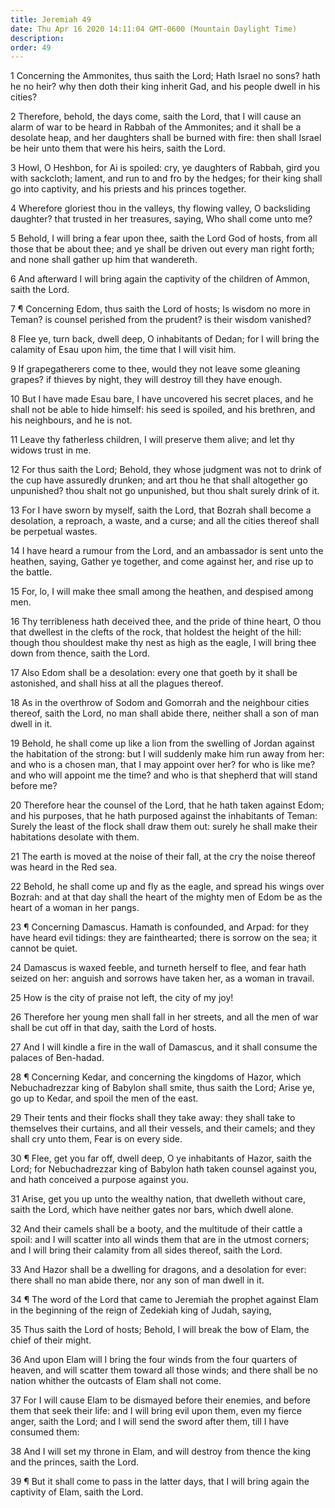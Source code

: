 ```yaml
---
title: Jeremiah 49
date: Thu Apr 16 2020 14:11:04 GMT-0600 (Mountain Daylight Time)
description: 
order: 49
---
```


<p>
  1 Concerning the Ammonites, thus saith the Lord; Hath Israel no sons? hath he
  no heir? why then doth their king inherit Gad, and his people dwell in his
  cities?
</p>
<p>
  2 Therefore, behold, the days come, saith the Lord, that I will cause an alarm
  of war to be heard in Rabbah of the Ammonites; and it shall be a desolate
  heap, and her daughters shall be burned with fire: then shall Israel be heir
  unto them that were his heirs, saith the Lord.
</p>
<p>
  3 Howl, O Heshbon, for Ai is spoiled: cry, ye daughters of Rabbah, gird you
  with sackcloth; lament, and run to and fro by the hedges; for their king shall
  go into captivity, and his priests and his princes together.
</p>
<p>
  4 Wherefore gloriest thou in the valleys, thy flowing valley, O backsliding
  daughter? that trusted in her treasures, saying, Who shall come unto me?
</p>
<p>
  5 Behold, I will bring a fear upon thee, saith the Lord God of hosts, from all
  those that be about thee; and ye shall be driven out every man right forth;
  and none shall gather up him that wandereth.
</p>
<p>
  6 And afterward I will bring again the captivity of the children of Ammon,
  saith the Lord.
</p>
<p>
  7 &#xB6; Concerning Edom, thus saith the Lord of hosts; Is wisdom no more in
  Teman? is counsel perished from the prudent? is their wisdom vanished?
</p>
<p>
  8 Flee ye, turn back, dwell deep, O inhabitants of Dedan; for I will bring the
  calamity of Esau upon him, the time that I will visit him.
</p>
<p>
  9 If grapegatherers come to thee, would they not leave some gleaning grapes?
  if thieves by night, they will destroy till they have enough.
</p>
<p>
  10 But I have made Esau bare, I have uncovered his secret places, and he shall
  not be able to hide himself: his seed is spoiled, and his brethren, and his
  neighbours, and he is not.
</p>
<p>
  11 Leave thy fatherless children, I will preserve them alive; and let thy
  widows trust in me.
</p>
<p>
  12 For thus saith the Lord; Behold, they whose judgment was not to drink of
  the cup have assuredly drunken; and art thou he that shall altogether go
  unpunished? thou shalt not go unpunished, but thou shalt surely drink of it.
</p>
<p>
  13 For I have sworn by myself, saith the Lord, that Bozrah shall become a
  desolation, a reproach, a waste, and a curse; and all the cities thereof shall
  be perpetual wastes.
</p>
<p>
  14 I have heard a rumour from the Lord, and an ambassador is sent unto the
  heathen, saying, Gather ye together, and come against her, and rise up to the
  battle.
</p>
<p>
  15 For, lo, I will make thee small among the heathen, and despised among men.
</p>
<p>
  16 Thy terribleness hath deceived thee, and the pride of thine heart, O thou
  that dwellest in the clefts of the rock, that holdest the height of the hill:
  though thou shouldest make thy nest as high as the eagle, I will bring thee
  down from thence, saith the Lord.
</p>
<p>
  17 Also Edom shall be a desolation: every one that goeth by it shall be
  astonished, and shall hiss at all the plagues thereof.
</p>
<span></span>
<p>
  18 As in the overthrow of Sodom and Gomorrah and the neighbour cities thereof,
  saith the Lord, no man shall abide there, neither shall a son of man dwell in
  it.
</p>
<p>
  19 Behold, he shall come up like a lion from the swelling of Jordan against
  the habitation of the strong: but I will suddenly make him run away from her:
  and who is a chosen man, that I may appoint over her? for who is like me? and
  who will appoint me the time? and who is that shepherd that will stand before
  me?
</p>
<p>
  20 Therefore hear the counsel of the Lord, that he hath taken against Edom;
  and his purposes, that he hath purposed against the inhabitants of Teman:
  Surely the least of the flock shall draw them out: surely he shall make their
  habitations desolate with them.
</p>
<p>
  21 The earth is moved at the noise of their fall, at the cry the noise thereof
  was heard in the Red sea.
</p>
<p>
  22 Behold, he shall come up and fly as the eagle, and spread his wings over
  Bozrah: and at that day shall the heart of the mighty men of Edom be as the
  heart of a woman in her pangs.
</p>
<p>
  23 &#xB6; Concerning Damascus. Hamath is confounded, and Arpad: for they have
  heard evil tidings: they are fainthearted; there is sorrow on the sea; it
  cannot be quiet.
</p>
<p>
  24 Damascus is waxed feeble, and turneth herself to flee, and fear hath seized
  on her: anguish and sorrows have taken her, as a woman in travail.
</p>
<p>25 How is the city of praise not left, the city of my joy!</p>
<p>
  26 Therefore her young men shall fall in her streets, and all the men of war
  shall be cut off in that day, saith the Lord of hosts.
</p>
<p>
  27 And I will kindle a fire in the wall of Damascus, and it shall consume the
  palaces of Ben-hadad.
</p>
<p>
  28 &#xB6; Concerning Kedar, and concerning the kingdoms of Hazor, which
  Nebuchadrezzar king of Babylon shall smite, thus saith the Lord; Arise ye, go
  up to Kedar, and spoil the men of the east.
</p>
<p>
  29 Their tents and their flocks shall they take away: they shall take to
  themselves their curtains, and all their vessels, and their camels; and they
  shall cry unto them, Fear is on every side.
</p>
<p>
  30 &#xB6; Flee, get you far off, dwell deep, O ye inhabitants of Hazor, saith
  the Lord; for Nebuchadrezzar king of Babylon hath taken counsel against you,
  and hath conceived a purpose against you.
</p>
<p>
  31 Arise, get you up unto the wealthy nation, that dwelleth without care,
  saith the Lord, which have neither gates nor bars, which dwell alone.
</p>
<p>
  32 And their camels shall be a booty, and the multitude of their cattle a
  spoil: and I will scatter into all winds them that are in the utmost corners;
  and I will bring their calamity from all sides thereof, saith the Lord.
</p>
<p>
  33 And Hazor shall be a dwelling for dragons, and a desolation for ever: there
  shall no man abide there, nor any son of man dwell in it.
</p>
<p>
  34 &#xB6; The word of the Lord that came to Jeremiah the prophet against Elam
  in the beginning of the reign of Zedekiah king of Judah, saying,
</p>
<p>
  35 Thus saith the Lord of hosts; Behold, I will break the bow of Elam, the
  chief of their might.
</p>
<p>
  36 And upon Elam will I bring the four winds from the four quarters of heaven,
  and will scatter them toward all those winds; and there shall be no nation
  whither the outcasts of Elam shall not come.
</p>
<p>
  37 For I will cause Elam to be dismayed before their enemies, and before them
  that seek their life: and I will bring evil upon them, even my fierce anger,
  saith the Lord; and I will send the sword after them, till I have consumed
  them:
</p>
<p>
  38 And I will set my throne in Elam, and will destroy from thence the king and
  the princes, saith the Lord.
</p>
<p>
  39 &#xB6; But it shall come to pass in the latter days, that I will bring
  again the captivity of Elam, saith the Lord.
</p>
